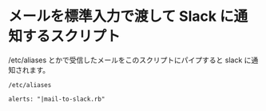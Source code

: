 # メールを標準入力で渡して Slack に通知するスクリプト

/etc/aliases とかで受信したメールをこのスクリプトにパイプすると
slack に通知されます。

``/etc/aliases``
```
alerts: "|mail-to-slack.rb"
```
